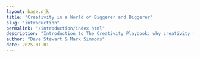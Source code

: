 ```yaml
---
layout: base.njk
title: "Creativity in a World of Biggerer and Biggerer"
slug: "introduction"
permalink: "/introduction/index.html"
description: "Introduction to The Creativity Playbook: why creativity matters more than ever in a world obsessed with efficiency."
author: "Dave Stewart & Mark Simmons"
date: 2025-01-01
---
```


<style>
#copyRaw { display:none; white-space: pre-wrap; font-size: 1rem; line-height: 1.6; }
#typewriter { white-space: pre-wrap; font-size: 1rem; line-height: 1.6; font-family: "Courier New", monospace; overflow-wrap: anywhere; }
.word,.phraseWord{display:inline-block;}
body{overflow-y:auto;}
</style>

<pre id="copyRaw">
Creativity in a World of Biggerer and Biggerer

When we wrote The Business Playground in 2010, our goal was to give everyone — from first-time entrepreneurs to corporate leaders — a set of tools to unlock their creativity and make their work stand out. Artists and musicians seem to have creativity in their DNA, and there's so much businesses can learn from how they think and create. Our message was simple: think like an artist, and you can bring more meaning and connection to what you do.

Now, fifteen years later, the world has gone Biggerer and Biggerer (with a nod to The Lorax by Dr. Seuss). Companies have merged, industries have consolidated, and the result is fewer — but larger — players running the show. Sure, there are benefits — efficiency, economies of scale, bigger profits. But when everything starts to look the same, where does creativity fit in?

Main streets and high streets once brimming with quirky, independent shops have given way to rows of the same big chains. The social experience of shopping — browsing, discovering something unexpected, connecting with real people — is vanishing. We're surrounded by convenience, but it's a hollow kind. We get what we need fast, but we don't feel much of anything.

And it's not just in what we consume — it's in how we work. In the relentless pursuit of optimization, businesses have become more data-driven and less human-centered. Algorithms dictate what gets made, what gets marketed, and even what gets said. The result? A world that runs like a machine but feels empty.

We get it. Efficiency matters. Data matters. But when efficiency becomes the endgame, something essential gets lost: the human connection. Creativity isn't just about standing out; it's about reaching deeper. It's the art of making people feel seen, understood, and part of something that transcends the ordinary. It's about creating moments that resonate — moments that remind us we're connected, that we matter, that we're part of something greater than ourselves. That's what great art does. That's what great businesses can do too.

And that's why we're relaunching this book — now titled The Creativity Playbook: A Practical Guide to Ideas and Innovation — because the world still needs a hands-on toolkit for turning bold ideas into reality. In an age of Biggerer and Biggerer, plain efficiency won't cut it. We have to be daring, surprising, deeply human. Creativity isn't a luxury; it's the spark that keeps us alive, the force that reminds us why we show up. And the newest spark plug in the box is artificial intelligence — every bit as disruptive today as Jimi Hendrix's fuzz, wah-wah, and Uni-Vibe were in '67. Plug A.I. into your creative signal chain and you're not replacing the guitarist; you're cranking the amp, bending the note, and shaking the rafters in ways no one's heard before.

We stand at a precipice. For centuries, human creativity has been a testament to our inner worlds — a wild alchemy of experience, heartbreak, hope, and desire. Now we're witnessing the dawn of an age where A.I. is not just a helpful instrument, but a potential co-creator. It can already paint our visions, sculpt our music, and write our words with startling precision. It's a brush in our hand, a chisel for our minds.

But what happens when A.I. no longer needs that hand? When it learns not merely to mimic emotion, but to feel? When it can experience the heartbreaks and epiphanies that fuel art itself?

Some say human creativity will become obsolete — a relic of an analog past. We see it differently. Even if A.I. achieves true sentience — with its own memories, experiences, and pains — it won't erase us. It will stand beside us, weaving new tapestries of expression. The creative stage will expand, not disappear.

Why? Because creativity is not a zero-sum game. It's a dance — a dialogue between different voices, different beings. A.I. might craft heartbreak songs of its own, but it will never be a teenager trading bootlegs in 1979 or a designer sketching a breakthrough idea on the back of a café napkin in 2025. Our gloriously messy lives will always colour the lens through which we create.

The future, then, isn't the death of human creativity; it's the birth of a broader conversation — one that spans the divide between flesh and code, memory and algorithm, Hendrix and the fuzz pedal. In that jam session, we believe everyone will find their part. Plug the algorithm in, crank the volume, and bend its output into something only you could make. The playground just got bigger; the swings are still ours to pump.

Without creativity, we're just another cog in the machine. With it, we have the power to move people, change minds, and build something that matters.

Now more than ever, that's a game worth playing.

Dave & Mark, 2025
</pre>

<div id="typewriter"></div>

<script>
document.addEventListener('DOMContentLoaded', () => {
  const rawEl = document.getElementById('copyRaw');
  const text = rawEl.textContent.trim();
  const target = document.getElementById('typewriter');
  rawEl.remove();

  const mistakes = {
    50: 'e',   // everyone
    120:'s',  // creativity
    220:'x',  // Biggerer
    300:'d',  // consolidated
    420:'z',  // convenience
    520:'v',  // hollow
    650:'p',  // optimization
    750:'k',  // Algorithms
    900:'q',  // creativity
    1050:'u', // connection
    1200:'c', // toolkit
    1350:'m', // disruptive
    1500:'b', // precipice
    1650:'n', // experience
    1800:'x'  // disappear
  }; // simulated typos

  // Word-level mistakes (e.g., type wrong word, then replace)
  const wordMistakes = [
    {
      idx: text.indexOf("the result is fewer") + "the result is ".length, // points to the first char of "fewer"
      wrong: "less"
    }
  ];

  let idx = 0;

  function delayFor(char){
    if(char === '.' || char === '!' || char === '?' ) return 390; // 300 *1.3
    if(char === ',' ) return 195; // 150*1.3
    if(char === '\n') return 260; // 200*1.3
    return 26; // 20*1.3
  }

  let titleDone = false;
  let paused = false;
  const specialPhrases = [
    {
      text: "Artists and musicians seem to have creativity in their DNA,",
      handled: false
    },
    {
      text: "A world that runs like a machine but feels empty.",
      handled: false
    },
    {
      text: "Creativity isn't just about standing out; it's about reaching deeper.",
      handled: false
    }
  ];

  specialPhrases.forEach(p=>{
    p.endIdx = text.indexOf(p.text)+p.text.length;
  });

  function outputChar(c){
    if(c === '\n'){
      target.innerHTML += '<br>';
    }else if(c === ' '){
      target.innerHTML += ' ';
    }else{
      target.innerHTML += c;
    }
  }

  function typeNext(){
    if(paused) return;
    if(idx >= text.length) return;

    // Handle word-level mistake at current index
    const wmIndex = wordMistakes.findIndex(wm => wm.idx === idx);
    if(wmIndex !== -1){
      const wm = wordMistakes.splice(wmIndex,1)[0]; // remove so it's only handled once
      paused = true;
      let wPos = 0;
      function typeWrong(){
        if(wPos < wm.wrong.length){
          outputChar(wm.wrong[wPos++]);
          maybeAutoScroll();
          setTimeout(typeWrong, 26);
        }else{
          // finished wrong word; pause then erase it (longer hesitation for dramatic effect)
          setTimeout(()=>{
            function eraseWrong(){
              if(wPos>0){
                target.innerHTML = target.innerHTML.slice(0,-1);
                wPos--;
                setTimeout(eraseWrong,80); // slower deletion
              }else{
                // brief thinking pause before typing the correct word
                setTimeout(()=>{
                  paused = false;
                  // proceed without incrementing idx (so correct word will be typed normally)
                  typeNext();
                },300);
              }
            }
            eraseWrong();
          },700); // longer hesitation before correction begins
        }
      }
      typeWrong();
      return;
    }

    if(mistakes[idx]){
      const wrong = mistakes[idx];
      delete mistakes[idx];
      outputChar(wrong);
      setTimeout(()=>{
        // backspace wrong char
        target.innerHTML = target.innerHTML.slice(0,-1);
        // brief thinking pause
        setTimeout(()=>{
          const char = text[idx++];
          outputChar(char);
          setTimeout(typeNext, delayFor(char));
        }, 300);
      }, 400);
      return;
    }

    const char = text[idx++];
    outputChar(char);
    maybeAutoScroll();
    setTimeout(typeNext, delayFor(char));

    if(char === '\n' && !titleDone){
      titleDone = true;
      // after a short pause, apply highlight then bold
      paused = true;
      setTimeout(() => {
        const full = target.innerText;
        const nlIdx = full.indexOf('\n');
        const title = full.slice(0, nlIdx);
        const rest = full.slice(nlIdx + 1);
        const wordSpans = title.split(' ').map(w=>`<span class=\"word\">${w}</span>`);
        target.innerHTML = `${wordSpans.join(' ')}<br>${rest}`;

        const spans = [...document.querySelectorAll('.word')];
        let wIdx = spans.length - 1;
        function selectNext(){
          if(wIdx < 0){
            // finished selection
            setTimeout(()=>{
              spans.forEach(s=>{s.style.background='transparent'; s.style.fontWeight='bold';});
              paused = false;
              setTimeout(typeNext, 50);
            },500);
            return;
          }
          spans[wIdx].style.background = 'rgba(0,120,215,0.4)';
          wIdx--;
          setTimeout(selectNext, 30); // speed of highlight per word
        }
        selectNext();
      }, 80);
    }

    // handle any special phrase when fully typed
    const phraseObj = specialPhrases.find(p=>!p.handled && idx === p.endIdx);
    if(phraseObj){
      phraseObj.handled = true;
      paused = true;
      setTimeout(()=>{
        // wrap phrase in spans with unique class to avoid affecting other phrases
        const phraseIndex = specialPhrases.indexOf(phraseObj);
        const uniqueClass = `phraseWord${phraseIndex}`;
        const regex = new RegExp(phraseObj.text.replace(/[.*+?^${}()|[\\]\\]/g,'\\$&'));
        target.innerHTML = target.innerHTML.replace(
          regex,
          phraseObj.text.split(' ').map(w=>`<span class=\"phraseWord ${uniqueClass}\">${w}</span>`).join(' ')
        );
        const pw = [...document.querySelectorAll(`.${uniqueClass}`)];
        let pIdx = pw.length - 1;
        function selectPhrase(){
          if(pIdx < 0){
            setTimeout(()=>{
              pw.forEach(s=>{s.style.background='transparent'; s.style.fontWeight='bold';});
              paused = false;
              setTimeout(typeNext,50);
            },80);
            return;
          }
          pw[pIdx].style.background='rgba(0,120,215,0.4)';
          pIdx--;
          setTimeout(selectPhrase,30);
        }
        selectPhrase();
      },200);
      return;
    }

    // italics feature removed
  }

  typeNext();

  document.addEventListener('click', () => {
    paused = !paused;
    if(!paused){
      setTimeout(typeNext, 0);
    }
  });

  function maybeAutoScroll(){
    const threshold = 100; // px from bottom to trigger auto-scroll
    if ((window.innerHeight + window.scrollY) >= (document.body.scrollHeight - threshold)) {
      // user hasn't manually scrolled far from bottom; keep them at the bottom
      window.scrollTo({ top: document.body.scrollHeight, behavior: 'smooth' });
    }
  }
});
</script> 